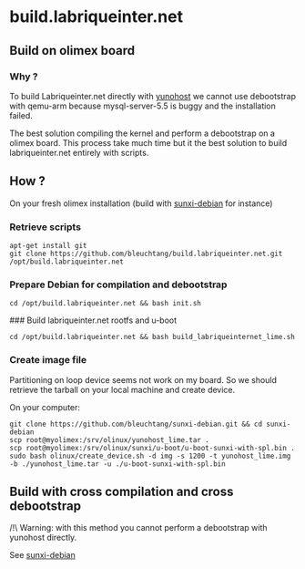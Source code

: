 # build.labriqueinter.net

## Build on olimex board

### Why ?

To build Labriqueinter.net directly with [yunohost](https://yunohost.org/) we
cannot use debootstrap with qemu-arm because mysql-server-5.5 is buggy and the
installation failed. 

The best solution compiling the kernel and perform a debootstrap on a olimex
board. This process take much time but it the best solution to build
labriqueinter.net entirely with scripts. 

## How ?

On your fresh olimex installation (build with
[sunxi-debian](https://github.com/bleuchtang/sunxi-debian) for instance)

### Retrieve scripts

```shell
apt-get install git
git clone https://github.com/bleuchtang/build.labriqueinter.net.git /opt/build.labriqueinter.net
```

### Prepare Debian for compilation and debootstrap

```shell
cd /opt/build.labriqueinter.net && bash init.sh
```

### Build labriqueinter.net rootfs and u-boot

```shell
cd /opt/build.labriqueinter.net && bash build_labriqueinternet_lime.sh
``` 

### Create image file

Partitioning on loop device seems not work on my board. So we should retrieve
the tarball on your local machine and create device. 

On your computer:

```shell
git clone https://github.com/bleuchtang/sunxi-debian.git && cd sunxi-debian
scp root@myolimex:/srv/olinux/yunohost_lime.tar .
scp root@myolimex:/srv/olinux/sunxi/u-boot/u-boot-sunxi-with-spl.bin .
sudo bash olinux/create_device.sh -d img -s 1200 -t yunohost_lime.img -b ./yunohost_lime.tar -u ./u-boot-sunxi-with-spl.bin
```
 
## Build with cross compilation and cross debootstrap

/!\ Warning: with this method you cannot perform a debootstrap with yunohost
directly.

See [sunxi-debian](https://github.com/bleuchtang/sunxi-debian)
